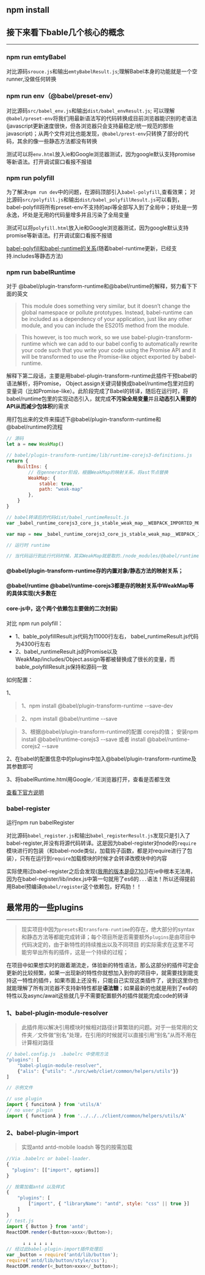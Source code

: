 ## npm install


## 接下来看下bable几个核心的概念
---
### npm run emtyBabel

对比源码`srouce.js`和输出`emtyBabelResult.js`;理解Babel本身的功能就是一个空runner,没做任何转换

### npm run env（@babel/preset-env）

对比源码`src/babel_env.js`和输出`dist/babel_envResult.js`; 可以理解`@babel/preset-env`将我们用最新语法写的代码转换成目前浏览器能识别的老语法(javascript更新速度很快，但各浏览器只会支持最稳定/统一规范的那些javascript)；从两个文件对比也能发现，`@babel/prest-env`只转换了部分的代码，其余的像一些静态方法都没有转换

测试可以将`env.html`放入ie和Google浏览器测试，因为google默认支持promise等新语法。打开调试窗口看报不报错

### npm run polyfill

为了解决`npm run dev`中的问题，在源码顶部引入`babel-polyfill`,查看效果；
对比源码`src/polyfill.js`和输出`dist/babel_polyfillResult.js`可以看到，babel-polyfill将所有preset-env不支持的api等全部写入到了全局中；好处是一劳永逸，坏处是无用的代码量增多并且污染了全局变量

测试可以将`polyfill.html`放入ie和Google浏览器测试，因为google默认支持promise等新语法。打开调试窗口看报不报错

[babel-polyfill和babel-runtime的关系](https://codersmind.com/babel-polyfill-babel-runtime-explained/)(随着babel-runtime更新，已经支持.includes等静态方法)

### npm run babelRuntime

对于 @babel/plugin-transform-runtime和@babel/runtime的解释，努力看下下面的英文
> This module does something very similar, but it doesn’t change the global 
> namespace or pollute prototypes. Instead, babel-runtime can be included as a 
> dependency of your application, just like any other module, and you can include 
> the ES2015 method from the module.

> This however, is too much work, so we use babel-plugin-transform-runtime which we
> can add to our babel config to automatically rewrite your code such that you write 
> your code using the Promise API and it will be transformed to use the Promise-like
> object exported by babel-runtime.

解释下第二段话，主要是用babel-plugin-transform-runtime此插件干预babel的语法解析，将Promise，
Object.assign关键词替换成babel/runtime包里对应的变量词（比如Promise-like）。此阶段完成了Babel的转译，随后在运行时，将babel/runtime包里的实现动态引入，就完成**不污染全局变量**并且**动态引入需要的API从而减少包体积**的需求

用打包出来的文件来描述下@babel/plugin-transform-runtime和@babel/runtime的流程
```js
// 源码
let a = new WeakMap()

// babel/plugin-transform-runtime/lib/runtime-corejs3-definitions.js
return {
    BuiltIns: {
        // 在gennerator阶段，根据WeakMap的映射关系，将ast节点替换
        WeakMap: { 
            stable: true,
            path: "weak-map"
        },
    }
}

// babel转译后的代码dist/babel_runtimeResult.js
var _babel_runtime_corejs3_core_js_stable_weak_map__WEBPACK_IMPORTED_MODULE_4__ = __webpack_require__(/*! @babel/runtime-corejs3/core-js-stable/weak-map */ "./node_modules/@babel/runtime-corejs3/core-js-stable/weak-map.js");

var map = new _babel_runtime_corejs3_core_js_stable_weak_map__WEBPACK_IMPORTED_MODULE_4___default.a();

// 运行时 runtime

// 当代码运行到此行代码时候，其实WeakMap就是取的./node_modules/@babel/runtime-corejs3/core-js-stable/weak-map.js中的实现

```

#### @babel/plugin-transform-runtime存的内置对象/静态方法的映射关系；
#### @babel/runtime @babel/runtime-corejs3都是存的映射关系中WeakMap等的具体实现(大多数在
#### core-js中，这个两个依赖包主要做的二次封装)

对比 npm run polyfill：
- 1、bable_polyfillResult.js代码为11000行左右， babel_runtimeResult.js代码为4300行左右
- 2、babel_runtimeResult.js的Promise以及WeakMap/includes/Object.assign等都被替换成了很长的变量，而bable_polyfillResult.js保持和源码一致

如何配置：

1、
> 1、npm install @babel/plugin-transform-runtime --save-dev

> 2、npm install @babel/runtime --save

> 3、根据@babel/plugin-transform-runtime的配置 corejs的值；
> 安装npm install @babel/runtime-corejs3 --save 或者 
> install @babel/runtime-corejs2 --save 

2、在babel的配置信息中的plugins中加入@babel/plugin-transform-runtime及其参数即可

3、将babelRuntime.html用Google／IE浏览器打开，查看是否都生效

[查看下官方说明](https://babeljs.io/docs/en/next/babel-plugin-transform-runtime.html)

### babel-register

运行npm run babelRegister

对比源码`babel_register.js`和输出`babel_registerResult.js`发现只是引入了babel-register,并没有将源代码转译。这是因为babel-register对node的`require`模块进行的包装（和babel-node类似，加载钩子函数，都是对require进行了包装），只有在运行到`require`加载模块的时候才会转译改模块中的内容

实际使用过babel-register之后会发现(我用的版本是@7.10.1)在ie中根本无法用，因为在babel-register/lib/index.js中第一句就用了es6的`...`语法！所以还得提前用Babel预编译`@babel/register`这个依赖包，好鸡肋！！


## 最常用的一些plugins
---

> 现实项目中因为`presets`和`transform-runtime`的存在，绝大部分的syntax和静态方法等都能完成转译；每个项目所是否需要额外`plugins`是由项目中代码决定的，由于新特性的持续推出以及不同项目
> 的实际需求在这里不可能穷举出所有的插件，这是一个持续的过程；

在项目中如果想实时的跟着潮流走，体验新的特性语法，那么这部分的插件可定会更新的比较频繁，如果一出现新的特性你就想加入到你的项目中，就需要找到能支持这一特性的插件，如果市面上还没有，只能自己实现这类插件了，说到这里你也就能理解了所有浏览器不支持新特性都是**语法糖**；如果最新的也就是用到了es6的特性以及async/await这些就几乎不需要配置额外的插件就能完成code的转译

### 1、babel-plugin-module-resolver
> 此插件用以解决引用模块时候相对路径计算繁琐的问题。对于一些常用的文件夹／文件做“别名”处理，在引用的时候就可以直接引用“别名”从而不用在计算相对路径

```js
// babel.config.js  .babelrc 中使用方法
"plugins": [
    "babel-plugin-module-resolver",
    {"alis": {"utils": "./src/web/cliet/common/helpers/utils"}}
]

// 示例文件

// use plugin
import { funcitonA } from 'utils/A'
// no user plugin
import { functionA } from '../../../client/common/helpers/utils/A'
```

### 2、babel-plugin-import

> 实现antd antd-mobile loadsh 等包的按需加载

```js
//Via .babelrc or babel-loader.
{
  "plugins": [["import", options]]
}

// 按需加载antd 以及样式
{
    "plugins": [
        ["import", { "libraryName": "antd", style: "css" || true }]
    ]
}
// test.js 
import { Button } from 'antd';
ReactDOM.render(<Button>xxxx</Button>);
 
      ↓ ↓ ↓ ↓ ↓ ↓
// 经过此babel-plugin-import插件处理后 
var _button = require('antd/lib/button');
require('antd/lib/button/style/css');
ReactDOM.render(<_button>xxxx</_button>);
```